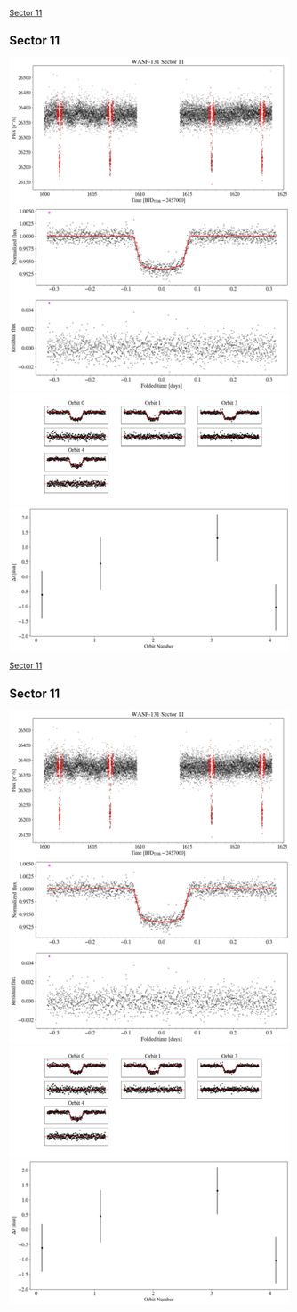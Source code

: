 [Sector 11](#sector11)

<a name = "sector11"></a>
## Sector 11
![alt text](/tt/WASP-131_Sector_11/WASP-131_Sector_11_a_TimeSeries.png)
![alt text](/tt/WASP-131_Sector_11/WASP-131_Sector_11_b_FoldedLightCurve.png)
![alt text](/tt/WASP-131_Sector_11/WASP-131_Sector_11_b_IndividualTransitsWithFit.png)
![alt text](/tt/WASP-131_Sector_11/WASP-131_Sector_11_c_TimingResiduals.png)

[Sector 11](#sector11)

<a name = "sector11"></a>
## Sector 11
![alt text](/tt/WASP-131_Sector_11/WASP-131_Sector_11_a_TimeSeries.png)
![alt text](/tt/WASP-131_Sector_11/WASP-131_Sector_11_b_FoldedLightCurve.png)
![alt text](/tt/WASP-131_Sector_11/WASP-131_Sector_11_b_IndividualTransitsWithFit.png)
![alt text](/tt/WASP-131_Sector_11/WASP-131_Sector_11_c_TimingResiduals.png)

